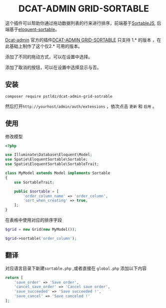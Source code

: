 
<div align="center">

# DCAT-ADMIN GRID-SORTABLE

</div>

这个插件可以帮助你通过拖动数据列表的行来进行排序，前端基于[SortableJS](https://github.com/SortableJS/Sortable), 后端基于[eloquent-sortable](https://github.com/spatie/eloquent-sortable)。

[Dcat-admin](https://github.com/jqhph/dcat-admin) 官方的插件[DCAT-ADMIN GRID-SORTABLE](https://github.com/dcat-admin/grid-sortable) 只支持 1.* 的版本
，在此基础上制作了这个仅2.* 可用的版本。

添加了不同的拖动方式，可以在设置中选择。

添加了取消的按钮，可以在设置中选择显示与否。

## 安装

```shell
composer require pstldz/dcat-admin-grid-sotrable
```

然后打开`http://yourhost/admin/auth/extensions` ，依次点击 `更新` 和 `启用` 。


## 使用

修改模型

```php
<?php

use Illuminate\Database\Eloquent\Model;
use Spatie\EloquentSortable\Sortable;
use Spatie\EloquentSortable\SortableTrait;

class MyModel extends Model implements Sortable
{
    use SortableTrait;

    public $sortable = [
        'order_column_name' => 'order_column',
        'sort_when_creating' => true,
    ];
}
```

在表格中使用对应的排序字段

```php
$grid = new Grid(new MyModel());

$grid->sortable('order_column');
```

## 翻译
对应语言目录下新建`sortable.php` ,或者直接在 `global.php` 添加以下内容
```php
return [
    'save_order' => 'Save order',
    'cancel_save_order' => 'Cancel save order',
    'save_succeeded' => 'Save succeeded !',
    'save_cancel' => 'Save canceled !'
];
```
